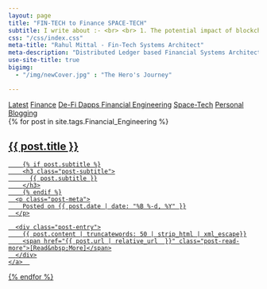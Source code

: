 ```yaml
---
layout: page
title: "FIN-TECH to Finance SPACE-TECH"
subtitle: I write about :- <br> <br> 1. The potential impact of blockchain on established monetary & banking systems. <br> <br> 2. Digital Investment Assets that can support evolved Financially Engineered Products.  <br> <br> 3. Dapps that i am working upon. <br> <br> 4. How DLT based monetary systems can be created that can fuel space-tech research and space exploration. 
css: "/css/index.css"
meta-title: "Rahul Mittal - Fin-Tech Systems Architect"
meta-description: "Distributed Ledger based Financial Systems Architect and Developer, currently working with Societe Generale."
use-site-title: true
bigimg:
  - "/img/newCover.jpg" : "The Hero's Journey"

---
```



<div class="list-filters"> <!-- // USED TO IMPLEMENT FILTERS / SEGMENTATION ON POSTS -->
<a href="/index" class="list-filter">Latest</a> <!-- // No need to do anything for this -->
  <a href="/Finance" class="list-filter">Finance</a> <!-- // No need to do anything for this -->
  <a href="/DLT_Dapps" class="list-filter">De-Fi Dapps </a> <!-- // add a Explained Series.md file -->
  <a href="/Financial_Engineering" class="list-filter filter-selected">Financial Engineering</a> <!-- add a Patent Analysis.md file -->
  <a href="/SpaceTech" class="list-filter">Space-Tech</a> <!-- // add a DLT_Dapps Aeronautical Analysis.md file  -->
  <a href="/Personal_Blog" class="list-filter">Personal Blogging</a> <!-- // add a DLT_Dapps Aeronautical Analysis.md file  -->

</div>


<div class="posts-list">
  {% for post in site.tags.Financial_Engineering %}
  <article>
    <a class="post-preview" href="{{ post.url | relative_url  }}">
	    <h2 class="post-title">{{ post.title }}</h2>

	    {% if post.subtitle %}
	    <h3 class="post-subtitle">
	      {{ post.subtitle }}
	    </h3>
	    {% endif %}
      <p class="post-meta">
        Posted on {{ post.date | date: "%B %-d, %Y" }}
      </p>

      <div class="post-entry">
        {{ post.content | truncatewords: 50 | strip_html | xml_escape}}
        <span href="{{ post.url | relative_url  }}" class="post-read-more">[Read&nbsp;More]</span>
      </div>
    </a>  
   </article>
  {% endfor %}
</div>
